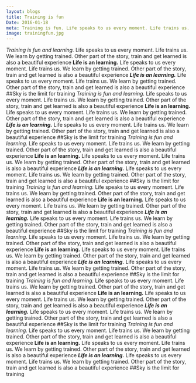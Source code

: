 ```yaml
---
layout: blogs
title: Training is fun
Date: 2016-01-18
meta: Training is fun. Life speaks to us every moment. Life trains us. 
image: trainingfun.jpg
---
```

_Training is fun and learning._ Life speaks to us every moment. Life trains us. We learn by getting trained. Other part of the story, train and get learned is also a beautiful experience
**Life is an learning.** Life speaks to us every moment. Life trains us. We learn by getting trained. Other part of the story, train and get learned is also a beautiful experience
**_Life is an learning._** Life speaks to us every moment. Life trains us. We learn by getting trained. Other part of the story, train and get learned is also a beautiful experience
##Sky is the limit for training
_Training is fun and learning._ Life speaks to us every moment. Life trains us. We learn by getting trained. Other part of the story, train and get learned is also a beautiful experience
**Life is an learning.** Life speaks to us every moment. Life trains us. We learn by getting trained. Other part of the story, train and get learned is also a beautiful experience
**_Life is an learning._** Life speaks to us every moment. Life trains us. We learn by getting trained. Other part of the story, train and get learned is also a beautiful experience
##Sky is the limit for training
_Training is fun and learning._ Life speaks to us every moment. Life trains us. We learn by getting trained. Other part of the story, train and get learned is also a beautiful experience
**Life is an learning.** Life speaks to us every moment. Life trains us. We learn by getting trained. Other part of the story, train and get learned is also a beautiful experience
**_Life is an learning._** Life speaks to us every moment. Life trains us. We learn by getting trained. Other part of the story, train and get learned is also a beautiful experience
##Sky is the limit for training
_Training is fun and learning._ Life speaks to us every moment. Life trains us. We learn by getting trained. Other part of the story, train and get learned is also a beautiful experience
**Life is an learning.** Life speaks to us every moment. Life trains us. We learn by getting trained. Other part of the story, train and get learned is also a beautiful experience
**_Life is an learning._** Life speaks to us every moment. Life trains us. We learn by getting trained. Other part of the story, train and get learned is also a beautiful experience
##Sky is the limit for training
_Training is fun and learning._ Life speaks to us every moment. Life trains us. We learn by getting trained. Other part of the story, train and get learned is also a beautiful experience
**Life is an learning.** Life speaks to us every moment. Life trains us. We learn by getting trained. Other part of the story, train and get learned is also a beautiful experience
**_Life is an learning._** Life speaks to us every moment. Life trains us. We learn by getting trained. Other part of the story, train and get learned is also a beautiful experience
##Sky is the limit for training
_Training is fun and learning._ Life speaks to us every moment. Life trains us. We learn by getting trained. Other part of the story, train and get learned is also a beautiful experience
**Life is an learning.** Life speaks to us every moment. Life trains us. We learn by getting trained. Other part of the story, train and get learned is also a beautiful experience
**_Life is an learning._** Life speaks to us every moment. Life trains us. We learn by getting trained. Other part of the story, train and get learned is also a beautiful experience
##Sky is the limit for training
_Training is fun and learning._ Life speaks to us every moment. Life trains us. We learn by getting trained. Other part of the story, train and get learned is also a beautiful experience
**Life is an learning.** Life speaks to us every moment. Life trains us. We learn by getting trained. Other part of the story, train and get learned is also a beautiful experience
**_Life is an learning._** Life speaks to us every moment. Life trains us. We learn by getting trained. Other part of the story, train and get learned is also a beautiful experience
##Sky is the limit for training
